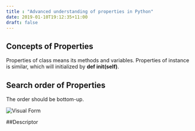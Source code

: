 ```yaml
---
title : "Advanced understanding of properties in Python"
date: 2019-01-10T19:12:35+11:00
draft: false
---
```


## Concepts of Properties

Properties of class means its methods and variables. Properties of instance is similar, which will initialized by **def __init__(self)**. 

## Search order of Properties

The order should be bottom-up. 

![Visual Form](/images/zRHzx.png)

##Descriptor